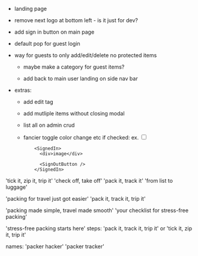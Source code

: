 
- landing page

- remove next logo at bottom left - is it just for dev?

- add sign in button on main page
- default pop for guest login
- way for guests to only add/edit/delete no protected items
  - maybe make a category for guest items?

  - add back to main user landing on side nav bar

- extras:
  - add edit tag
  - add mutliple items without closing modal
  - list all on admin crud
  - fancier toggle color change etc if checked: ex.
    <input type="checkbox" defaultChecked className="toggle border-indigo-600 bg-indigo-500 checked:bg-orange-400 checked:text-orange-800 checked:border-orange-500 " />



      <SignedOut>
              <SignInButton />
              <SignUpButton />
            </SignedOut>

            <SignedIn>
              <div>image</div>

              <SignOutButton />
            </SignedIn>


'tick it, zip it, trip it'
'check off, take off'
'pack it, track it'
'from list to luggage'

'packing for travel just got easier'
'pack it, track it, trip it'


'packing made simple, travel made smooth'
'your checklist for stress-free packing'

'stress-free packing starts here'
steps: 'pack it, track it, trip it'
or 'tick it, zip it, trip it'


names:
'packer hacker'
'packer tracker'